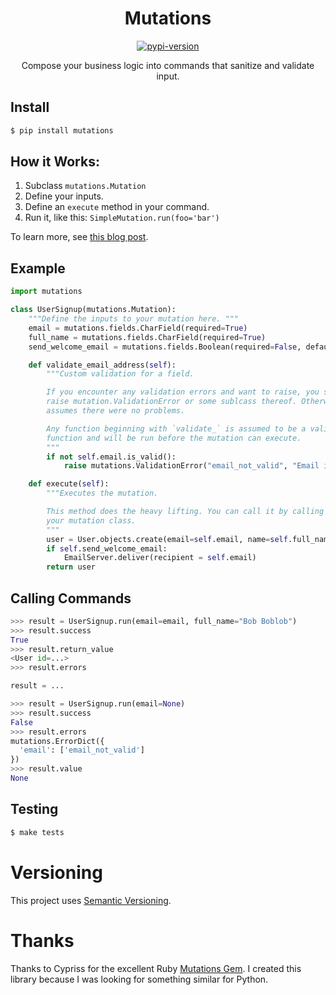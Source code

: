 <div align="center">

# Mutations

[![pypi-version]][pypi]

Compose your business logic into commands that sanitize and validate input.
</div>

## Install

```bash
$ pip install mutations
```

## How it Works:

1. Subclass `mutations.Mutation`
2. Define your inputs.
3. Define an `execute` method in your command.
4. Run it, like this: `SimpleMutation.run(foo='bar')`

To learn more, see [this blog post](https://omarish.com/2018/02/17/mutations.html).

## Example

```python
import mutations

class UserSignup(mutations.Mutation):
    """Define the inputs to your mutation here. """
    email = mutations.fields.CharField(required=True)
    full_name = mutations.fields.CharField(required=True)
    send_welcome_email = mutations.fields.Boolean(required=False, default=True)

    def validate_email_address(self):
        """Custom validation for a field.

        If you encounter any validation errors and want to raise, you should
        raise mutation.ValidationError or some sublcass thereof. Otherwise, it
        assumes there were no problems.

        Any function beginning with `validate_` is assumed to be a validator
        function and will be run before the mutation can execute.
        """
        if not self.email.is_valid():
            raise mutations.ValidationError("email_not_valid", "Email is not valid.")

    def execute(self):
        """Executes the mutation.

        This method does the heavy lifting. You can call it by calling .run() on
        your mutation class.
        """
        user = User.objects.create(email=self.email, name=self.full_name)
        if self.send_welcome_email:
            EmailServer.deliver(recipient = self.email)
        return user
```

## Calling Commands

```python
>>> result = UserSignup.run(email=email, full_name="Bob Boblob")
>>> result.success
True
>>> result.return_value
<User id=...>
>>> result.errors

result = ...

```

```python
>>> result = UserSignup.run(email=None)
>>> result.success
False
>>> result.errors
mutations.ErrorDict({
  'email': ['email_not_valid']
})
>>> result.value
None
```

## Testing

```bash
$ make tests
```

# Versioning

This project uses [Semantic Versioning][semver].

# Thanks

Thanks to Cypriss for the excellent Ruby [Mutations Gem][1]. I created this library because I was looking for something similar for Python.

[1]: https://github.com/cypriss/mutations
[semver]: https://semver.org/
[pypi-version]: https://img.shields.io/pypi/v/mutations.svg
[pypi]: https://pypi.org/project/mutations/
